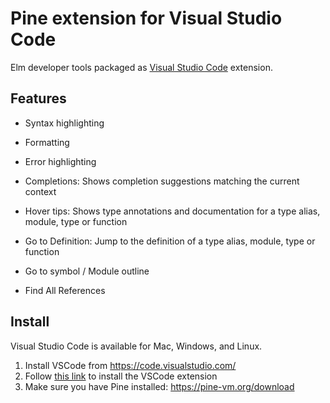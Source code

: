 # Pine extension for Visual Studio Code

Elm developer tools packaged as [Visual Studio Code](https://code.visualstudio.com/) extension.

## Features

- Syntax highlighting
- Formatting
- Error highlighting

- Completions: Shows completion suggestions matching the current context
- Hover tips: Shows type annotations and documentation for a type alias, module, type or function
- Go to Definition: Jump to the definition of a type alias, module, type or function
- Go to symbol / Module outline
- Find All References

## Install

Visual Studio Code is available for Mac, Windows, and Linux.

1. Install VSCode from <https://code.visualstudio.com/>
2. Follow [this link](https://marketplace.visualstudio.com/items?itemName=Pine.pine) to install the VSCode extension
3. Make sure you have Pine installed: <https://pine-vm.org/download>
